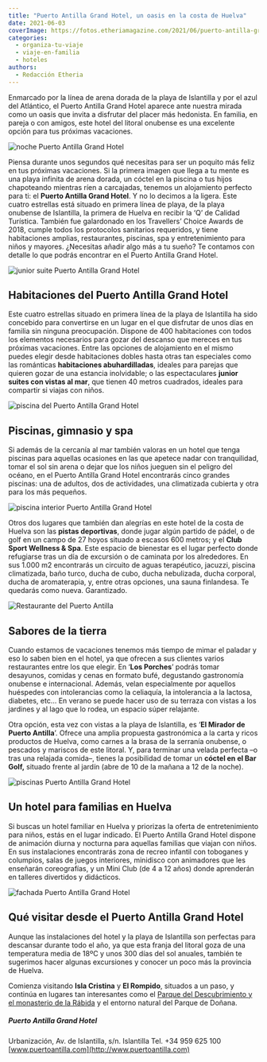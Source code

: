 ```yaml
---
title: "Puerto Antilla Grand Hotel, un oasis en la costa de Huelva"
date: 2021-06-03
coverImage: https://fotos.etheriamagazine.com/2021/06/puerto-antilla-grand-hotel-noche.jpg
categories: 
  - organiza-tu-viaje
  - viaje-en-familia
  - hoteles
authors: 
  - Redacción Etheria
---
```


Enmarcado por la línea de arena dorada de la playa de Islantilla y por el azul del Atlántico, el Puerto Antilla Grand Hotel aparece ante nuestra mirada como un oasis que invita a disfrutar del placer más hedonista. En familia, en pareja o con amigos, este hotel del litoral onubense es una excelente opción para tus próximas vacaciones.

![noche Puerto Antilla Grand Hotel](https://fotos.etheriamagazine.com/2021/06/puerto-antilla-grand-hotel-noche.jpg "Imagen nocturna del complejo hotelero.")

Piensa durante unos segundos qué necesitas para ser un poquito más feliz en tus próximas 
vacaciones. Si la primera imagen que llega a tu mente es una playa infinita de arena 
dorada, un cóctel en la piscina o tus hijos chapoteando mientras ríen a carcajadas, 
tenemos un alojamiento perfecto para ti: el **Puerto Antilla Grand Hotel**. Y no lo 
decimos a la ligera. Este cuatro estrellas está situado en primera línea de playa, de la 
playa onubense de Islantilla, la primera de Huelva en recibir la ‘Q’ de Calidad 
Turística. También fue galardonado en los Travellers’ Choice Awards de 2018, cumple 
todos los protocolos sanitarios requeridos, y tiene habitaciones amplias, restaurantes, 
piscinas, spa y entretenimiento para niños y mayores. ¿Necesitas añadir algo más a tu 
sueño? Te contamos con detalle lo que podrás encontrar en el Puerto Antilla Grand Hotel. 

![junior suite Puerto Antilla Grand Hotel](https://fotos.etheriamagazine.com/2021/06/puerto-antilla-grand-hotel-salon-familiar.jpg "Junior suite del Puerto Antilla Grand Hotel.")

## Habitaciones del Puerto Antilla Grand Hotel

Este cuatro estrellas situado en primera línea de la playa de Islantilla ha sido 
concebido para convertirse en un lugar en el que disfrutar de unos días en familia sin 
ninguna preocupación. Dispone de 400 habitaciones con todos los elementos necesarios 
para gozar del descanso que mereces en tus próximas vacaciones. Entre las opciones de 
alojamiento en el mismo puedes elegir desde habitaciones dobles hasta otras tan 
especiales como las románticas **habitaciones abuhardilladas**, ideales para parejas que 
quieren gozar de una estancia inolvidable; o las espectaculares **junior suites con 
vistas al mar**, que tienen 40 metros cuadrados, ideales para compartir si viajas con 
niños. 

![piscina del Puerto Antilla Grand Hotel](https://fotos.etheriamagazine.com/2021/06/puerto-antilla-grand-hotel-general.jpg "Piscinas del Puerto Antilla Grand Hotel.")

## Piscinas, gimnasio y spa 

Si además de la cercanía al mar también valoras en un hotel que tenga piscinas para 
aquellas ocasiones en las que apetece nadar con tranquilidad, tomar el sol sin arena o 
dejar que los niños jueguen sin el peligro del océano, en el Puerto Antilla Grand Hotel 
encontrarás cinco grandes piscinas: una de adultos, dos de actividades, una climatizada 
cubierta y otra para los más pequeños. 

![piscina interior Puerto Antilla Grand Hotel](https://fotos.etheriamagazine.com/2021/06/puerto-antilla-grand-hotel-piscina-interior.jpg "Piscina cubierta del Puerto Antilla Grand Hotel.")

Otros dos lugares que también dan alegrías en este hotel de la costa de Huelva son las 
**pistas deportivas**, donde jugar algún partido de pádel, o de golf en un campo de 27 
hoyos situado a escasos 600 metros; y el **Club Sport Wellness & Spa**. Este espacio de 
bienestar es el lugar perfecto donde refugiarse tras un día de excursión o de caminata 
por los alrededores. En sus 1.000 m2 encontrarás un circuito de aguas terapéutico, 
jacuzzi, piscina climatizada, baño turco, ducha de cubo, ducha nebulizada, ducha 
corporal, ducha de aromaterapia, y, entre otras opciones, una sauna finlandesa. Te 
quedarás como nueva. Garantizado. 

![Restaurante del Puerto Antilla](https://fotos.etheriamagazine.com/2021/06/restaurante-puerto-antilla-grand-hotel.jpg "Restaurante del Puerto Antilla.")

## Sabores de la tierra

Cuando estamos de vacaciones tenemos más tiempo de mimar el paladar y eso lo saben bien 
en el hotel, ya que ofrecen a sus clientes varios restaurantes entre los que elegir. En 
‘**Los Porches**’ podrás tomar desayunos, comidas y cenas en formato bufé, degustando 
gastronomía onubense e internacional. Además, velan especialmente por aquellos huéspedes 
con intolerancias como la celiaquía, la intolerancia a la lactosa, diabetes, etc... En 
verano se puede hacer uso de su terraza con vistas a los jardines y al lago que lo 
rodea, un espacio súper relajante. 

Otra opción, esta vez con vistas a la playa de Islantilla, es ‘**El Mirador de Puerto 
Antilla**’. Ofrece una amplia propuesta gastronómica a la carta y ricos productos de 
Huelva, como carnes a la brasa de la serranía onubense, o pescados y mariscos de este 
litoral. Y, para terminar una velada perfecta –o tras una relajada comida–, tienes la 
posibilidad de tomar un **cóctel en el Bar Golf,** situado frente al jardín (abre de 10 
de la mañana a 12 de la noche). 

![piscinas Puerto Antilla Grand Hotel](https://fotos.etheriamagazine.com/2021/06/piscinas-mar-puerto-antilla-grand-hotel.jpg "Vista general del Puerto Antilla Grand Hotel con el mar al fondo.")

## Un hotel para familias en Huelva

Si buscas un hotel familiar en Huelva y priorizas la oferta de entretenimiento para 
niños, estás en el lugar indicado. El Puerto Antilla Grand Hotel dispone de animación 
diurna y nocturna para aquellas familias que viajan con niños. En sus instalaciones 
encontrarás zona de recreo infantil con toboganes y columpios, salas de juegos 
interiores, minidisco con animadores que les enseñarán coreografías, y un Mini Club (de 
4 a 12 años) donde aprenderán en talleres divertidos y didácticos. 

![fachada Puerto Antilla Grand Hotel](https://fotos.etheriamagazine.com/2021/06/puerto-antilla-grand-hotel-1.jpg "Entrada del Puerto Antilla Grand Hotel.")

## Qué visitar desde el Puerto Antilla Grand Hotel

Aunque las instalaciones del hotel y la playa de Islantilla son perfectas para descansar 
durante todo el año, ya que esta franja del litoral goza de una temperatura media de 
18ºC y unos 300 días del sol anuales, también te sugerimos hacer algunas excursiones y 
conocer un poco más la provincia de Huelva. 

Comienza visitando **Isla Cristina** y **El Rompido**, situados a un paso, y continúa en 
lugares tan interesantes como el [Parque del Descubrimiento y el monasterio de la 
Rábida](https://etheriamagazine.com/2018/09/20/muelle-de-las-carabelas-la-rabida-huelva/) 
y el entorno natural del Parque de Doñana. 

##### Puerto Antilla Grand Hotel

Urbanización, Av. de Islantilla, s/n. Islantilla Tel. +34 959 625 100 [www.puertoantilla.com](http://www.puertoantilla.com)

